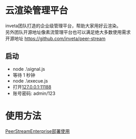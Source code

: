 # 云渲染管理平台
inveta团队打造的企业级管理平台，帮助大家用好云渲染。  
另外团队开源地址像素流管理平台也可以满足绝大多数使用需求  
开源地址 https://github.com/inveta/peer-stream 

## 启动
- node .\signal.js
- 等待 1 秒钟
- node .\execue.js
- 打开[127.0.0.1:11188](http://127.0.0.1:11188/)
- 账号密码: admin/123


# 使用方法
[PeerStreamEnterprise部署使用](https://github.com/inveta/PeerStreamEnterprise/wiki)

